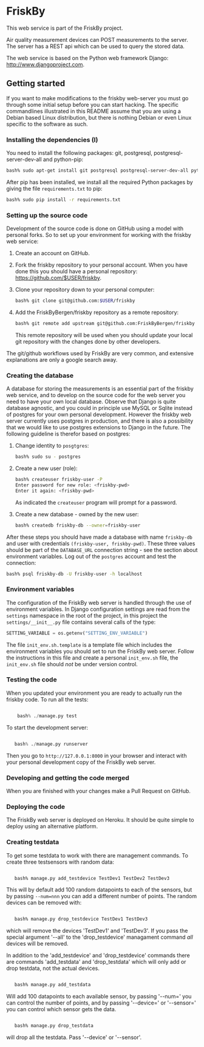 # FriskBy

This web service is part of the FriskBy project.

Air quality measurement devices can POST measurements to the
server. The server has a REST api which can be used to query the
stored data.

The web service is based on the Python web framework Django:
http://www.djangoproject.com. 


## Getting started

If you want to make modifications to the friskby web-server you must
go through some initial setup before you can start hacking. The
specific commandlines illustrated in this README assume that you are
using a Debian based Linux distribution, but there is nothing Debian
or even Linux specific to the software as such.


### Installing the dependencies (I)

You need to install the following packages: git, postgresql,
postgresql-server-dev-all and python-pip:

```bash
bash% sudo apt-get install git postgresql postgresql-server-dev-all python-pip
```

After pip has been installed, we install all the required Python packages by
giving the file `requirements.txt` to pip:

```bash
bash% sudo pip install -r requirements.txt
```

### Setting up the source code

Development of the source code is done on GitHub using a model with
personal forks. So to set up your environment for working with the friskby web service:

1. Create an account on GitHub.

2. Fork the friskby repository to your personal account. When you have
   done this you should have a personal repository:
   https://github.com/$USER/friskby.

3. Clone your repository down to your personal computer:

   ```bash
   bash% git clone git@github.com:$USER/friskby
   ```

4. Add the FriskByBergen/friskby repository as a remote repository:

   ```bash
   bash% git remote add upstream git@github.com:FriskByBergen/friskby
   ``` 

   This remote repository will be used when you should update your
   local git repository with the changes done by other developers.

The git/github workflows used by FriskBy are very common, and
extensive explanations are only a google search away.


### Creating the database

A database for storing the measurements is an essential part of the
friskby web service, and to develop on the source code for the web
server you need to have your own local database. Observe that Django
is quite database agnostic, and you could in principle use MySQL or
Sqlite instead of postgres for your own personal development. However
the friskby web server currently uses postgres in production, and
there is also a possibility that we would like to use postgres
extensions to Django in the future. The following guideline is
therefor based on postgres:

1. Change identity to `posgtgres`:

   ```bash
   bash% sudo su - postgres
   ```

2. Create a new user (role):

   ```bash
   bash% createuser friskby-user -P
   Enter password for new role: <friskby-pwd>
   Enter it again: <friskby-pwd>
   ```

   As indicated the `createuser` program will prompt for a password.

3. Create a new database - owned by the new user:

   ```bash
   bash% createdb friskby-db --owner=friskby-user
   ```

After these steps you should have made a database with name
`friskby-db` and user with credentials `(friskby-user,
friskby-pwd)`. These three values should be part of the `DATABASE_URL`
connection string - see the section about environment variables. Log
out of the `postgres` account and test the connection:

```bash
bash% psql friskby-db -U friskby-user -h localhost
```


### Environment variables

The configuration of the FriskBy web server is handled through the use
of environment variables. In Django configuration settings are read
from the `settings` namespace in the root of the project, in this
project the `settings/__init__.py` file contains several calls of the
type:

```python
SETTING_VARIABLE = os.getenv("SETTING_ENV_VARIABLE")
```

The file `init_env.sh.template` is a template file which includes the
environment variables you should set to run the FriskBy web
server. Follow the instructions in this file and create a personal
`init_env.sh` file, the `init_env.sh` file should *not* be under
version control.



### Testing the code

When you updated your environment you are ready to actually run the
friskby code. To run all the tests:

```python

    bash% ./manage.py test

```

To start the development server:

```python

   bash% ./manage.py runserver
```

Then you go to `http://127.0.0.1:8000` in your browser and interact
with your personal development copy of the FriskBy web server. 


### Developing and getting the code merged

When you are finished with your changes make a Pull Request on GitHub.


### Deploying the code

The FriskBy web server is deployed on Heroku. It should be quite
simple to deploy using an alternative platform.


### Creating testdata

To get some testdata to work with there are management commands. To
create three testsensors with random data:

```bash

   bash% manage.py add_testdevice TestDev1 TestDev2 TestDev3
```

This will by default add 100 random datapoints to each of the sensors,
but by passing `--num=nnn` you can add a different number of
points. The random devices can be removed with:

```bash

   bash% manage.py drop_testdevice TestDev1 TestDev3
```

which will remove the devices 'TestDev1' and 'TestDev3'. If you pass
the special argument '--all' to the 'drop_testdevice' managament
command *all* devices will be removed. 

In addition to the 'add_testdevice' and 'drop_testdevice' commands
there are commands 'add_testdata' and 'drop_testdata' which will only
add or drop testdata, not the actual devices.

```bash

   bash% manage.py add_testdata 
```

Will add 100 datapoints to each available sensor, by passing '--num='
you can control the number of points, and by passing '--device=' or
'--sensor=' you can control which sensor gets the data.


```bash

   bash% manage.py drop_testdata
```

will drop all the testdata. Pass '--device' or '--sensor'.
